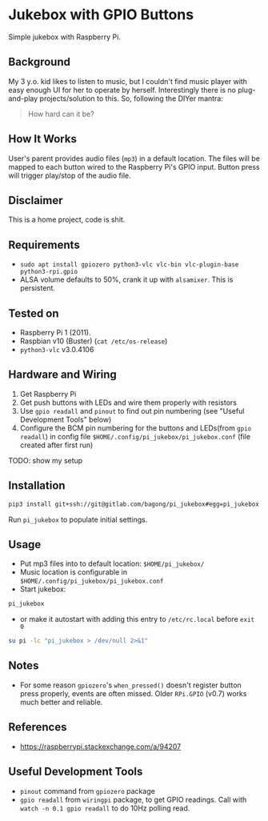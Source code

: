 # Jukebox with GPIO Buttons

Simple jukebox with Raspberry Pi.

## Background
My 3 y.o. kid likes to listen to music, but I couldn't find music player with
easy enough UI for her to operate by herself. Interestingly there is no
plug-and-play projects/solution to this. So, following the DIYer mantra:

> How hard can it be?

## How It Works
User's parent provides audio files (`mp3`) in a default location. The files will
be mapped to each button wired to the Raspberry Pi's GPIO input. Button press
will trigger play/stop of the audio file.

## Disclaimer
This is a home project, code is shit.

## Requirements
- `sudo apt install gpiozero python3-vlc vlc-bin vlc-plugin-base python3-rpi.gpio`
- ALSA volume defaults to 50%, crank it up with `alsamixer`. This is persistent.

## Tested on
- Raspberry Pi 1 (2011).
- Raspbian v10 (Buster) (`cat /etc/os-release`)
- `python3-vlc` v3.0.4106

## Hardware and Wiring
1. Get Raspberry Pi
2. Get push buttons with LEDs and wire them properly with resistors
3. Use `gpio readall` and `pinout` to find out pin numbering (see "Useful
   Development Tools" below)
4. Configure the BCM pin numbering for the buttons and LEDs(from `gpio readall`)
   in config file `$HOME/.config/pi_jukebox/pi_jukebox.conf` (file created after
   first run)

TODO: show my setup

## Installation
```bash
pip3 install git+ssh://git@gitlab.com/bagong/pi_jukebox#egg=pi_jukebox
```

Run `pi_jukebox` to populate initial settings.

## Usage
- Put mp3 files into to default location: `$HOME/pi_jukebox/`
- Music location is configurable in `$HOME/.config/pi_jukebox/pi_jukebox.conf`
- Start jukebox:
```bash
pi_jukebox
```

- or make it autostart with adding this entry to `/etc/rc.local` before `exit 0`

```bash
su pi -lc "pi_jukebox > /dev/null 2>&1"
```

## Notes
- For some reason `gpiozero`'s `when_pressed()` doesn't register button press
  properly, events are often missed. Older `RPi.GPIO` (v0.7) works much better
  and reliable.

## References
- https://raspberrypi.stackexchange.com/a/94207

## Useful Development Tools
- `pinout` command from `gpiozero` package
- `gpio readall` from `wiringpi` package, to get GPIO readings. Call with `watch
  -n 0.1 gpio readall` to do 10Hz polling read.
